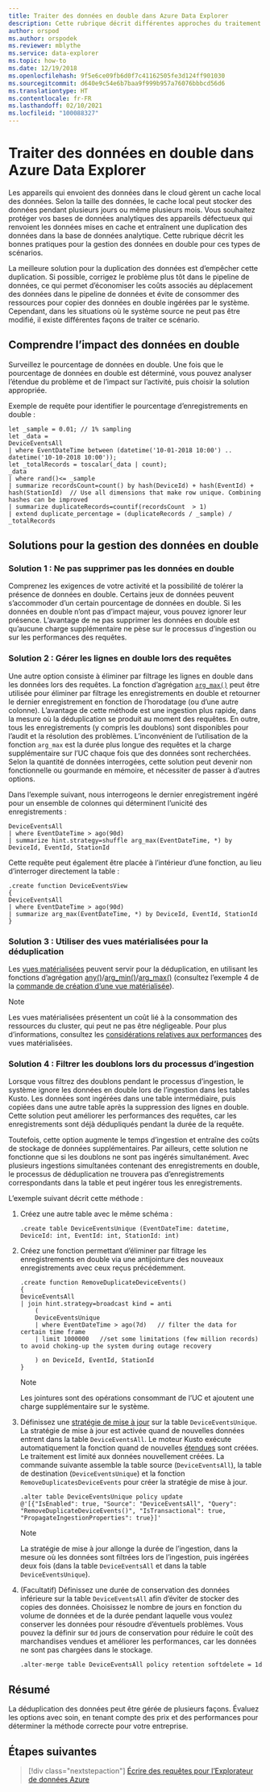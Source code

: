 ```yaml
---
title: Traiter des données en double dans Azure Data Explorer
description: Cette rubrique décrit différentes approches du traitement des données en double en lien avec l’utilisation d’Azure Data Explorer.
author: orspod
ms.author: orspodek
ms.reviewer: mblythe
ms.service: data-explorer
ms.topic: how-to
ms.date: 12/19/2018
ms.openlocfilehash: 9f5e6ce09fb6d0f7c41162505fe3d124ff901030
ms.sourcegitcommit: d640e9c54e6b7baa9f999b957a76076bbbcd56d6
ms.translationtype: HT
ms.contentlocale: fr-FR
ms.lasthandoff: 02/10/2021
ms.locfileid: "100088327"
---
```

# <a name="handle-duplicate-data-in-azure-data-explorer"></a>Traiter des données en double dans Azure Data Explorer

Les appareils qui envoient des données dans le cloud gèrent un cache local des données. Selon la taille des données, le cache local peut stocker des données pendant plusieurs jours ou même plusieurs mois. Vous souhaitez protéger vos bases de données analytiques des appareils défectueux qui renvoient les données mises en cache et entraînent une duplication des données dans la base de données analytique. Cette rubrique décrit les bonnes pratiques pour la gestion des données en double pour ces types de scénarios.

La meilleure solution pour la duplication des données est d’empêcher cette duplication. Si possible, corrigez le problème plus tôt dans le pipeline de données, ce qui permet d’économiser les coûts associés au déplacement des données dans le pipeline de données et évite de consommer des ressources pour copier des données en double ingérées par le système. Cependant, dans les situations où le système source ne peut pas être modifié, il existe différentes façons de traiter ce scénario.

## <a name="understand-the-impact-of-duplicate-data"></a>Comprendre l’impact des données en double

Surveillez le pourcentage de données en double. Une fois que le pourcentage de données en double est déterminé, vous pouvez analyser l’étendue du problème et de l’impact sur l’activité, puis choisir la solution appropriée.

Exemple de requête pour identifier le pourcentage d’enregistrements en double :

```kusto
let _sample = 0.01; // 1% sampling
let _data =
DeviceEventsAll
| where EventDateTime between (datetime('10-01-2018 10:00') .. datetime('10-10-2018 10:00'));
let _totalRecords = toscalar(_data | count);
_data
| where rand()<= _sample
| summarize recordsCount=count() by hash(DeviceId) + hash(EventId) + hash(StationId)  // Use all dimensions that make row unique. Combining hashes can be improved
| summarize duplicateRecords=countif(recordsCount  > 1)
| extend duplicate_percentage = (duplicateRecords / _sample) / _totalRecords  
```

## <a name="solutions-for-handling-duplicate-data"></a>Solutions pour la gestion des données en double

### <a name="solution-1-dont-remove-duplicate-data"></a>Solution 1 : Ne pas supprimer pas les données en double

Comprenez les exigences de votre activité et la possibilité de tolérer la présence de données en double. Certains jeux de données peuvent s’accommoder d’un certain pourcentage de données en double. Si les données en double n’ont pas d’impact majeur, vous pouvez ignorer leur présence. L’avantage de ne pas supprimer les données en double est qu’aucune charge supplémentaire ne pèse sur le processus d’ingestion ou sur les performances des requêtes.

### <a name="solution-2-handle-duplicate-rows-during-query"></a>Solution 2 : Gérer les lignes en double lors des requêtes

Une autre option consiste à éliminer par filtrage les lignes en double dans les données lors des requêtes. La fonction d’agrégation [`arg_max()`](kusto/query/arg-max-aggfunction.md) peut être utilisée pour éliminer par filtrage les enregistrements en double et retourner le dernier enregistrement en fonction de l’horodatage (ou d’une autre colonne). L’avantage de cette méthode est une ingestion plus rapide, dans la mesure où la déduplication se produit au moment des requêtes. En outre, tous les enregistrements (y compris les doublons) sont disponibles pour l’audit et la résolution des problèmes. L’inconvénient de l’utilisation de la fonction `arg_max` est la durée plus longue des requêtes et la charge supplémentaire sur l’UC chaque fois que des données sont recherchées. Selon la quantité de données interrogées, cette solution peut devenir non fonctionnelle ou gourmande en mémoire, et nécessiter de passer à d’autres options.

Dans l’exemple suivant, nous interrogeons le dernier enregistrement ingéré pour un ensemble de colonnes qui déterminent l’unicité des enregistrements :

```kusto
DeviceEventsAll
| where EventDateTime > ago(90d)
| summarize hint.strategy=shuffle arg_max(EventDateTime, *) by DeviceId, EventId, StationId
```

Cette requête peut également être placée à l’intérieur d’une fonction, au lieu d’interroger directement la table :

```kusto
.create function DeviceEventsView
{
DeviceEventsAll
| where EventDateTime > ago(90d)
| summarize arg_max(EventDateTime, *) by DeviceId, EventId, StationId
}
```

### <a name="solution-3-use-materialized-views-to-deduplicate"></a>Solution 3 : Utiliser des vues matérialisées pour la déduplication

Les [vues matérialisées](kusto/management/materialized-views/materialized-view-overview.md) peuvent servir pour la déduplication, en utilisant les fonctions d’agrégation [any()](kusto/query/any-aggfunction.md)/[arg_min()](kusto/query/arg-min-aggfunction.md)/[arg_max()](kusto/query/arg-max-aggfunction.md) (consultez l’exemple 4 de la [commande de création d’une vue matérialisée](kusto/management/materialized-views/materialized-view-create.md#examples)). 

> [!NOTE]
> Les vues matérialisées présentent un coût lié à la consommation des ressources du cluster, qui peut ne pas être négligeable. Pour plus d’informations, consultez les [considérations relatives aux performances](kusto/management/materialized-views/materialized-view-overview.md#performance-considerations) des vues matérialisées.

### <a name="solution-4-filter-duplicates-during-the-ingestion-process"></a>Solution 4 : Filtrer les doublons lors du processus d’ingestion

Lorsque vous filtrez des doublons pendant le processus d’ingestion, le système ignore les données en double lors de l’ingestion dans les tables Kusto. Les données sont ingérées dans une table intermédiaire, puis copiées dans une autre table après la suppression des lignes en double. Cette solution peut améliorer les performances des requêtes, car les enregistrements sont déjà dédupliqués pendant la durée de la requête. 

Toutefois, cette option augmente le temps d’ingestion et entraîne des coûts de stockage de données supplémentaires. Par ailleurs, cette solution ne fonctionne que si les doublons ne sont pas ingérés simultanément. Avec plusieurs ingestions simultanées contenant des enregistrements en double, le processus de déduplication ne trouvera pas d’enregistrements correspondants dans la table et peut ingérer tous les enregistrements.

L’exemple suivant décrit cette méthode :

1. Créez une autre table avec le même schéma :

    ```kusto
    .create table DeviceEventsUnique (EventDateTime: datetime, DeviceId: int, EventId: int, StationId: int)
    ```

1. Créez une fonction permettant d’éliminer par filtrage les enregistrements en double via une antijointure des nouveaux enregistrements avec ceux reçus précédemment.

    ```kusto
    .create function RemoveDuplicateDeviceEvents()
    {
    DeviceEventsAll
    | join hint.strategy=broadcast kind = anti
        (
        DeviceEventsUnique
        | where EventDateTime > ago(7d)   // filter the data for certain time frame
        | limit 1000000   //set some limitations (few million records) to avoid choking-up the system during outage recovery

        ) on DeviceId, EventId, StationId
    }
    ```

    > [!NOTE]
    > Les jointures sont des opérations consommant de l’UC et ajoutent une charge supplémentaire sur le système.

1. Définissez une [stratégie de mise à jour](kusto/management/update-policy.md) sur la table `DeviceEventsUnique`. La stratégie de mise à jour est activée quand de nouvelles données entrent dans la table `DeviceEventsAll`. Le moteur Kusto exécute automatiquement la fonction quand de nouvelles [étendues](kusto/management/extents-overview.md) sont créées. Le traitement est limité aux données nouvellement créées. La commande suivante assemble la table source (`DeviceEventsAll`), la table de destination (`DeviceEventsUnique`) et la fonction `RemoveDuplicatesDeviceEvents` pour créer la stratégie de mise à jour.

    ```kusto
    .alter table DeviceEventsUnique policy update
    @'[{"IsEnabled": true, "Source": "DeviceEventsAll", "Query": "RemoveDuplicateDeviceEvents()", "IsTransactional": true, "PropagateIngestionProperties": true}]'
    ```

    > [!NOTE]
    > La stratégie de mise à jour allonge la durée de l’ingestion, dans la mesure où les données sont filtrées lors de l’ingestion, puis ingérées deux fois (dans la table `DeviceEventsAll` et dans la table `DeviceEventsUnique`).

1. (Facultatif) Définissez une durée de conservation des données inférieure sur la table `DeviceEventsAll` afin d’éviter de stocker des copies des données. Choisissez le nombre de jours en fonction du volume de données et de la durée pendant laquelle vous voulez conserver les données pour résoudre d’éventuels problèmes. Vous pouvez la définir sur `0d` jours de conservation pour réduire le coût des marchandises vendues et améliorer les performances, car les données ne sont pas chargées dans le stockage.

    ```kusto
    .alter-merge table DeviceEventsAll policy retention softdelete = 1d
    ```

## <a name="summary"></a>Résumé

La déduplication des données peut être gérée de plusieurs façons. Évaluez les options avec soin, en tenant compte des prix et des performances pour déterminer la méthode correcte pour votre entreprise.

## <a name="next-steps"></a>Étapes suivantes

> [!div class="nextstepaction"]
> [Écrire des requêtes pour l’Explorateur de données Azure](write-queries.md)
